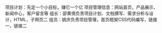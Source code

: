 项目计划：先定一个小目标，赚它一个亿
项目管理信息：网站首页，产品展示，新闻中心，客户留言等
组长：邵黄倩负责项目计划、文档撰写、需求分析与设计，HTML，子网页二
组员：姚庆负责项目管理，首页框架CSS代码编写，链接一，链接二
